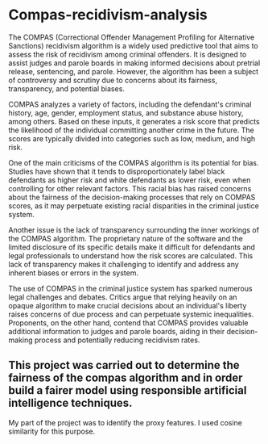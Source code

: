# Compas-recidivism-analysis

The COMPAS (Correctional Offender Management Profiling for Alternative Sanctions) recidivism algorithm is a widely used predictive tool that aims to assess the risk of recidivism among criminal offenders. It is designed to assist judges and parole boards in making informed decisions about pretrial release, sentencing, and parole. However, the algorithm has been a subject of controversy and scrutiny due to concerns about its fairness, transparency, and potential biases.

COMPAS analyzes a variety of factors, including the defendant's criminal history, age, gender, employment status, and substance abuse history, among others. Based on these inputs, it generates a risk score that predicts the likelihood of the individual committing another crime in the future. The scores are typically divided into categories such as low, medium, and high risk.

One of the main criticisms of the COMPAS algorithm is its potential for bias. Studies have shown that it tends to disproportionately label black defendants as higher risk and white defendants as lower risk, even when controlling for other relevant factors. This racial bias has raised concerns about the fairness of the decision-making processes that rely on COMPAS scores, as it may perpetuate existing racial disparities in the criminal justice system.

Another issue is the lack of transparency surrounding the inner workings of the COMPAS algorithm. The proprietary nature of the software and the limited disclosure of its specific details make it difficult for defendants and legal professionals to understand how the risk scores are calculated. This lack of transparency makes it challenging to identify and address any inherent biases or errors in the system.

The use of COMPAS in the criminal justice system has sparked numerous legal challenges and debates. Critics argue that relying heavily on an opaque algorithm to make crucial decisions about an individual's liberty raises concerns of due process and can perpetuate systemic inequalities. Proponents, on the other hand, contend that COMPAS provides valuable additional information to judges and parole boards, aiding in their decision-making process and potentially reducing recidivism rates.

## This project was carried out to determine the fairness of the compas algorithm and in order build a fairer model using responsible artificial intelligence techniques.
My part of the project was to identify the proxy features. I used cosine similarity for this purpose.
